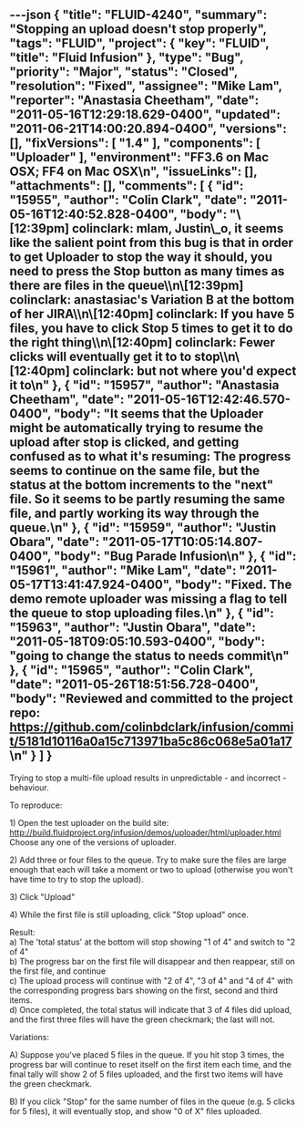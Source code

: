 ---json
{
  "title": "FLUID-4240",
  "summary": "Stopping an upload doesn't stop properly",
  "tags": "FLUID",
  "project": {
    "key": "FLUID",
    "title": "Fluid Infusion"
  },
  "type": "Bug",
  "priority": "Major",
  "status": "Closed",
  "resolution": "Fixed",
  "assignee": "Mike Lam",
  "reporter": "Anastasia Cheetham",
  "date": "2011-05-16T12:29:18.629-0400",
  "updated": "2011-06-21T14:00:20.894-0400",
  "versions": [],
  "fixVersions": [
    "1.4"
  ],
  "components": [
    "Uploader"
  ],
  "environment": "FF3.6 on Mac OSX; FF4 on Mac OSX\n",
  "issueLinks": [],
  "attachments": [],
  "comments": [
    {
      "id": "15955",
      "author": "Colin Clark",
      "date": "2011-05-16T12:40:52.828-0400",
      "body": "\\[12:39pm] colinclark: mlam, Justin\\_o, it seems like the salient point from this bug is that in order to get Uploader to stop the way it should, you need to press the Stop button as many times as there are files in the queue\\\n\\[12:39pm] colinclark: anastasiac's Variation B at the bottom of her JIRA\\\n\\[12:40pm] colinclark: If you have 5 files, you have to click Stop 5 times to get it to do the right thing\\\n\\[12:40pm] colinclark: Fewer clicks will eventually get it to to stop\\\n\\[12:40pm] colinclark: but not where you'd expect it to\n"
    },
    {
      "id": "15957",
      "author": "Anastasia Cheetham",
      "date": "2011-05-16T12:42:46.570-0400",
      "body": "It seems that the Uploader might be automatically trying to resume the upload after stop is clicked, and getting confused as to what it's resuming: The progress seems to continue on the same file, but the status at the bottom increments to the \"next\" file. So it seems to be partly resuming the same file, and partly working its way through the queue.\n"
    },
    {
      "id": "15959",
      "author": "Justin Obara",
      "date": "2011-05-17T10:05:14.807-0400",
      "body": "Bug Parade Infusion\n"
    },
    {
      "id": "15961",
      "author": "Mike Lam",
      "date": "2011-05-17T13:41:47.924-0400",
      "body": "Fixed.   The demo remote uploader was missing a flag to tell the queue to stop uploading files.\n"
    },
    {
      "id": "15963",
      "author": "Justin Obara",
      "date": "2011-05-18T09:05:10.593-0400",
      "body": "going to change the status to needs commit\n"
    },
    {
      "id": "15965",
      "author": "Colin Clark",
      "date": "2011-05-26T18:51:56.728-0400",
      "body": "Reviewed and committed to the project repo: <https://github.com/colinbdclark/infusion/commit/5181d10116a0a15c713971ba5c86c068e5a01a17>\n"
    }
  ]
}
---
Trying to stop a multi-file upload results in unpredictable - and incorrect - behaviour.

To reproduce:

1\) Open the test uploader on the build site:\
<http://build.fluidproject.org/infusion/demos/uploader/html/uploader.html>\
Choose any one of the versions of uploader.

2\) Add three or four files to the queue. Try to make sure the files are large enough that each will take a moment or two to upload (otherwise you won't have time to try to stop the upload).

3\) Click "Upload"

4\) While the first file is still uploading, click "Stop upload" once.

Result:\
a) The 'total status' at the bottom will stop showing "1 of 4" and switch to "2 of 4"\
b) The progress bar on the first file will disappear and then reappear, still on the first file, and continue\
c) The upload process will continue with "2 of 4", "3 of 4" and "4 of 4" with the corresponding progress bars showing on the first, second and third items.\
d) Once completed, the total status will indicate that 3 of 4 files did upload, and the first three files will have the green checkmark; the last will not.

Variations:

A) Suppose you've placed 5 files in the queue. If you hit stop 3 times, the progress bar will continue to reset itself on the first item each time, and the final tally will show 2 of 5 files uploaded, and the first two items will have the green checkmark.

B) If you click "Stop" for the same number of files in the queue (e.g. 5 clicks for 5 files), it will eventually stop, and show "0 of X" files uploaded.

        